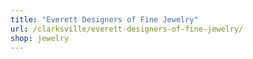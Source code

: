 ```yaml
---
title: "Everett Designers of Fine Jewelry"
url: /clarksville/everett-designers-of-fine-jewelry/
shop: jewelry
---
```

